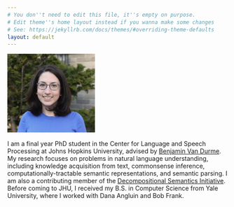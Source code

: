 ```yaml
---
# You don''t need to edit this file, it''s empty on purpose.
# Edit theme''s home layout instead if you wanna make some changes
# See: https://jekyllrb.com/docs/themes/#overriding-theme-defaults
layout: default
---
```


<img src="assets/images/rr.jpg" alt="Drawing" style="width: 200px;"/> 

I am a final year PhD student in the Center for Language and Speech Processing
at Johns Hopkins University, advised by
[Benjamin Van Durme](http://www.cs.jhu.edu/~vandurme/).
My research focuses on problems in natural language understanding, including
knowledge acquisition from text, commonsense inference,
computationally-tractable semantic representations, and semantic parsing.
I am also a contributing member of the [Decompositional Semantics Initiative](http://decomp.io).
Before coming to JHU, I received my B.S. in Computer Science from Yale
University, where I worked with Dana Angluin and Bob Frank.
